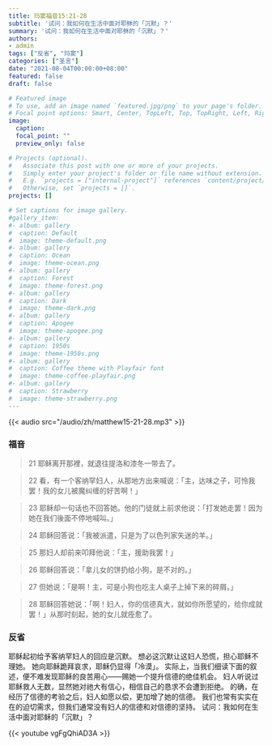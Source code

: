 ```yaml
---
title: 玛窦福音15:21-28
subtitle: '试问：我如何在生活中面对耶稣的「沉默」？'
summary: '试问：我如何在生活中面对耶稣的「沉默」？'
authors:
- admin
tags: ["反省", "玛窦"]
categories: ["圣言"]
date: "2021-08-04T00:00:00+08:00"
featured: false
draft: false

# Featured image
# To use, add an image named `featured.jpg/png` to your page's folder.
# Focal point options: Smart, Center, TopLeft, Top, TopRight, Left, Right, BottomLeft, Bottom, BottomRight
image:
  caption:
  focal_point: ""
  preview_only: false

# Projects (optional).
#   Associate this post with one or more of your projects.
#   Simply enter your project's folder or file name without extension.
#   E.g. `projects = ["internal-project"]` references `content/project/deep-learning/index.md`.
#   Otherwise, set `projects = []`.
projects: []

# Set captions for image gallery.
#gallery_item:
#- album: gallery
#  caption: Default
#  image: theme-default.png
#- album: gallery
#  caption: Ocean
#  image: theme-ocean.png
#- album: gallery
#  caption: Forest
#  image: theme-forest.png
#- album: gallery
#  caption: Dark
#  image: theme-dark.png
#- album: gallery
#  caption: Apogee
#  image: theme-apogee.png
#- album: gallery
#  caption: 1950s
#  image: theme-1950s.png
#- album: gallery
#  caption: Coffee theme with Playfair font
#  image: theme-coffee-playfair.png
#- album: gallery
#  caption: Strawberry
#  image: theme-strawberry.png
---
```


{{< audio src="/audio/zh/matthew15-21-28.mp3" >}}

### 福音
> 21 耶稣离开那裡，就退往提洛和漆冬一带去了。

> 22 看，有一个客纳罕妇人，从那地方出来喊说：「主，达味之子，可怜我罢！我的女儿被魔纠缠的好苦啊！」

> 23 耶稣却一句话也不回答她。他的门徒就上前求他说：「打发她走罢！因为她在我们後面不停地喊叫。」

> 24 耶稣回答说：「我被派遣，只是为了以色列家失迷的羊。」

> 25 那妇人却前来叩拜他说：「主，援助我罢！」

> 26 耶稣回答说：「拿儿女的饼扔给小狗，是不对的。」

> 27 但她说：「是啊！主，可是小狗也吃主人桌子上掉下来的碎屑。」

> 28 耶稣回答她说：「啊！妇人，你的信德真大，就如你所愿望的，给你成就罢！」从那时刻起，她的女儿就痊愈了。

### 反省
耶稣起初给予客纳罕妇人的回应是沉默。 想必这沉默让这妇人恐慌，担心耶稣不理她。 她向耶稣跪拜哀求，耶稣仍显得「冷漠」。 实际上，当我们细读下面的叙述，便不难发现耶稣的良苦用心——赐她一个提升信德的绝佳机会。 妇人听说过耶稣救人无数，显然她对祂大有信心，相信自己的恳求不会遭到拒绝。 的确，在经历了信德的考验之后，妇人如愿以偿，更加增了她的信德。 我们也常有实实在在的迫切需求，但我们通常没有妇人的信德和对信德的坚持。 试问：我如何在生活中面对耶稣的「沉默」？

{{< youtube vgFgQhiAD3A >}}

